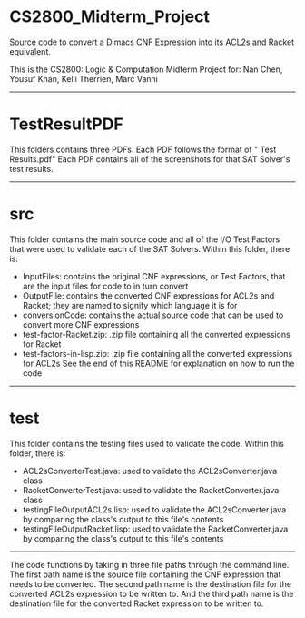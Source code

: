 # CS2800_Midterm_Project
Source code to convert a Dimacs CNF Expression into its ACL2s and Racket equivalent.

This is the CS2800: Logic & Computation Midterm Project for:
  Nan Chen, Yousuf Khan, Kelli Therrien, Marc Vanni
  
----------------------------------------------------------------------------------------------------------------------------------------------------------------------------------
# TestResultPDF

This folders contains three PDFs. Each PDF follows the format of "<Language> Test Results.pdf"
Each PDF contains all of the screenshots for that SAT Solver's test results.

----------------------------------------------------------------------------------------------------------------------------------------------------------------------------------
# src

This folder contains the main source code and all of the I/O Test Factors that were used to validate each of the SAT Solvers.
Within this folder, there is: 
  - InputFiles: contains the original CNF expressions, or Test Factors, that are the input files for code to in turn convert
  - OutputFile: contains the converted CNF expressions for ACL2s and Racket; they are named to signify which language it is for
  - conversionCode: contains the actual source code that can be used to convert more CNF expressions
  - test-factor-Racket.zip: .zip file containing all the converted expressions for Racket
  - test-factors-in-lisp.zip: .zip file containing all the converted expressions for ACL2s
See the end of this README for explanation on how to run the code

----------------------------------------------------------------------------------------------------------------------------------------------------------------------------------
# test

This folder contains the testing files used to validate the code.
Within this folder, there is:
  - ACL2sConverterTest.java: used to validate the ACL2sConverter.java class
  - RacketConverterTest.java: used to validate the RacketConverter.java class
  - testingFileOutputACL2s.lisp: used to validate the ACL2sConverter.java by comparing the class's output to this file's contents
  - testingFileOutputRacket.lisp: used to validate the RacketConverter.java by comparing the class's output to this file's contents
  
----------------------------------------------------------------------------------------------------------------------------------------------------------------------------------

The code functions by taking in three file paths through the command line. The first path name is the source file containing the CNF expression that needs to be converted. The second path name is the destination file for the converted ACL2s expression to be written to. And the third path name is the destination file for the converted Racket expression to be written to.
